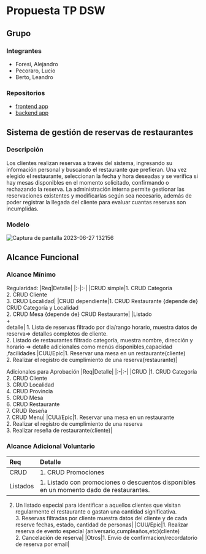 # Propuesta TP DSW

## Grupo
### Integrantes
* Foresi, Alejandro
* Pecoraro, Lucio
* Berto, Leandro

### Repositorios
* [frontend app](http://hyperlinkToGihubOrGitlab)
* [backend app](http://hyperlinkToGihubOrGitlab)


## Sistema de gestión de reservas de restaurantes
### Descripción
Los clientes realizan reservas a través del sistema, ingresando su información personal y buscando el restaurante que prefieran.
Una vez elegido el restaurante, seleccionan la fecha y hora deseadas y se verifica si hay mesas disponibles en el momento solicitado, confirmando o rechazando la reserva.
La administración interna permite gestionar las reservaciones existentes y modificarlas según sea necesario, además de poder registrar la llegada del cliente para evaluar cuantas reservas son incumplidas.

### Modelo
![Captura de pantalla 2023-06-27 132156](https://github.com/chipcasla/utn-dsw/assets/103225088/3f77d584-03bf-4a2e-a162-7067a63af8de)

## Alcance Funcional 

### Alcance Mínimo

Regularidad:
|Req|Detalle|
|:-|:-|
|CRUD simple|1. CRUD Categoría<br>2. CRUD Cliente<br>3. CRUD Localidad|
|CRUD dependiente|1. CRUD Restaurante {depende de} CRUD Categoría y Localidad<br>2. CRUD Mesa {depende de} CRUD Restaurante|
|Listado<br>+<br>detalle| 1. Lista de reservas filtrado por dia/rango horario, muestra datos de reserva=> detalles completos de cliente.
<br> 2. Listado de restaurantes filtrado categoría, muestra nombre, dirección y horario => detalle adicionales como menús disponibles,capacidad ,facilidades
|CUU/Epic|1. Reservar una mesa en un restaurante(cliente)<br>2. Realizar el registro de cumplimiento de una reserva(restaurante)|

Adicionales para Aprobación
|Req|Detalle|
|:-|:-|
|CRUD |1. CRUD Categoría<br>2. CRUD Cliente<br>3. CRUD Localidad<br>4. CRUD Provincia<br>5. CRUD Mesa<br>6. CRUD Restaurante<br>7. CRUD Reseña<br>7. CRUD Menu|
|CUU/Epic|1. Reservar una mesa en un restaurante<br>2. Realizar el registro de cumplimiento de una reserva<br>3. Realizar reseña de restaurante(cliente)|


### Alcance Adicional Voluntario

|Req|Detalle|
|:-|:-|
|CRUD |1. CRUD Promociones |
|Listados | 1. Listado con promociones o descuentos disponibles en un momento dado de restaurantes.<br>
2. Un listado especial para identificar a aquellos clientes que visitan regularmente el restaurante o gastan una cantidad significativa.
 <br>3. Reservas filtradas por cliente muestra datos del cliente y de cada reserve fechas, estado, cantidad de personas|
|CUU/Epic|1. Realizar reserva de evento especial (aniversario,cumpleaños,etc)(cliente)<br>2. Cancelación de reserva|
|Otros|1. Envío de confirmacion/recordatorio de reserva por email|

